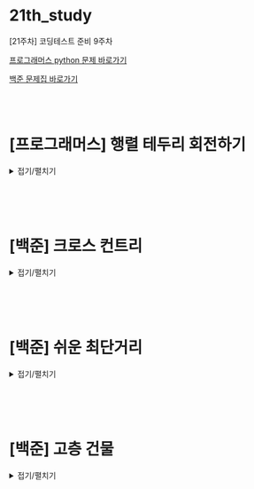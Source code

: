 # 21th_study
[21주차] 코딩테스트 준비 9주차
<br/>

[프로그래머스 python 문제 바로가기](https://school.programmers.co.kr/learn/courses/30/lessons/77485)

[백준 문제집 바로가기](https://www.acmicpc.net/workbook/view/16147)

<br/><br/>

# [프로그래머스] 행렬 테두리 회전하기

<details>
<summary>접기/펼치기</summary>
<div markdown="1">

## [동우](./행렬%20테두리%20회전하기/동우.py)
```py
```
## [민웅](./행렬%20테두리%20회전하기/민웅.py)
```py
def solution(rows, columns, queries):
    answer = []
    mat = []
    num = 1
    for i in range(rows):
        lst = []
        for j in range(columns):
            lst.append(num)
            num += 1
        mat.append(lst)
    # print(mat)

    for query in queries:
        sx, sy, ex, ey = query
        m_value = float('inf')
        temp = mat[sx-1][sy-1]
        change = (2*(ex-sx+1)+2*(ey-sy+1)-4)
        i, j = sx-1, sy-1
        while change:
            if i == sx-1 and j == sy-1:
                while j != ey-1:
                    mat[i][j+1], temp = temp, mat[i][j+1]
                    j += 1
                    change -= 1
                    if temp < m_value:
                        m_value = temp
            elif i == sx-1 and j == ey-1:
                while i != ex-1:
                    mat[i+1][j], temp = temp, mat[i+1][j]
                    i += 1
                    change -= 1
                    if temp < m_value:
                        m_value = temp
            elif i == ex-1 and j == ey-1:
                while j != sy-1:
                    mat[i][j-1], temp = temp, mat[i][j-1]
                    j -= 1
                    change -= 1
                    if temp < m_value:
                        m_value = temp
            else:
                while i != sx-1:
                    mat[i-1][j], temp = temp, mat[i-1][j]
                    i -= 1
                    change -= 1
                    if temp < m_value:
                        m_value = temp
        answer.append(m_value)
    return answer
```
## [서희](./행렬%20테두리%20회전하기/서희.py)
```py
```
## [성구](./행렬%20테두리%20회전하기/성구.py)
```py
# 행렬 테두리 회전하기     
def solution(rows, columns, queries):
    answer = []
    # 사용할 2차원 배열
    matrix = [[j + columns*i for j in range(1, columns+1)] for i in range(rows)]
    # 기존과 비교할 2차원 배열
    arr = [[0] * columns for _ in range(rows)]
    for quest in queries:
        i, j = quest[0]-1, quest[1]-1
        # 이전값 저장
        tmp = matrix[i+1][j]
        # 이전 2차원 배열 저장
        for arri in range(rows):
            for arrj in range(columns):
                arr[arri][arrj] = matrix[arri][arrj]
        # 회전~~~~회오리이이ㅣ
        while True:
            tmp, matrix[i][j]  = matrix[i][j], tmp
            if i == quest[0]-1:
                if j == quest[1]-1:
                    j += 1
                elif j == quest[3]-1:
                    i += 1
                else:
                    j += 1
            elif j == quest[3]-1:
                if i ==quest[2]-1:
                    j -=1
                else:
                    i +=1
            elif i == quest[2]-1:
                if j == quest[1]-1:
                    i -= 1
                else:
                    j -=1 
            elif j == quest[1]-1:
                if i == quest[0]-1:
                    break
                else:
                    i -= 1
            if i == quest[0]-1 and j == quest[1] -1:
                break
        # 최소 찾기
        minV = 10001
        for i in range(rows):
            for j in range(columns):
                if matrix[i][j] != arr[i][j] and minV > arr[i][j] :
                    minV = arr[i][j]
        # 최소 저장
        answer.append(minV)
    return answer
```
## [혜진](./행렬%20테두리%20회전하기/혜진.py)
```py
```

</div>
</details>

<br/><br/><br/>

# [백준] 크로스 컨트리

<details>
<summary>접기/펼치기</summary>
<div markdown="1">

## [동우](./크로스%20컨트리/동우.py)
```py
```
## [민웅](./크로스%20컨트리/민웅.py)
```py
```
## [서희](./크로스%20컨트리/서희.py)
```py
```
## [성구](./크로스%20컨트리/성구.py)
```py
# 9017 크로스 컨드티
import sys
input = sys.stdin.readline

# testcase
for _ in range(int(input())):
    # Input
    N = int(input())
    rank = list(map(int,input().split()))
    # define
    num = {}    # 팀 멤버 수
    team = {}   # 6명 이상의 팀의 점수 리스트
    cnt = 1     # 1등 부터 시작하므로 1
    
    # num, team 세팅
    for i in range(N):
        if rank[i] not in num.keys():   
            num[rank[i]] = 1
        else:
            num[rank[i]] += 1
    for i in rank:
        if num[i] >= 6:
            if i not in team.keys():
                team[i] = [cnt]
            else:
                team[i].append(cnt)
            cnt +=1
    # 최소를 찾기위한 세팅
    minS = 4000
    idx = -1    # 최소의 key 값

    for key, val in team.items():
        score = sum(val[:4])
        if minS > score:        # 점수가 더 낮으면 우승팀을 바꿈
            minS = score
            idx = key
        elif minS == score:     # 점수가 같으면 5번째 선수 점수가 더 낮은 팀이 우승
            if team[idx][4] > val[4]:
                maxS = score
                idx = key

    # Output 우승 팀
    print(idx)
```
## [혜진](./크로스%20컨트리/혜진.py)
```py
```

</div>
</details>

<br/><br/><br/>


# [백준] 쉬운 최단거리

<details>
<summary>접기/펼치기</summary>
<div markdown="1">

## [동우](./쉬운%20최단거리/동우.py)
```py
```
## [민웅](./쉬운%20최단거리/민웅.py)
```py
```
## [서희](./쉬운%20최단거리/서희.py)
```py
```
## [성구](./쉬운%20최단거리/성구.py)
```py
# 14940 쉬운 최단거리
import sys
from collections import deque
input = sys.stdin.readline

# Input
N, M = map(int, input().split())
fields = [list(map(int, input().split())) for _ in range(N)]

# Settings
dir = [(1,0), (-1,0), (0,-1), (0,1)]
def find_target():
    for i in range(N):
        for j in range(M):
            if fields[i][j] == 2:
                return (i, j)

# 목표 찾기
start_i, start_j = find_target()
# 최댓값
INF = 1000*1000
# 방문 위치 설정
visited = [[INF] * M for _ in range(N)]
visited[start_i][start_j] = 0

# BFS
que = deque([(start_i, start_j)])
while que:
    i, j = que.popleft()
    for di, dj in dir:
        ni, nj = i+di, j+dj
        if 0<=ni<N and 0<=nj<M and fields[ni][nj] != 0 and visited[ni][nj] > visited[i][j] + 1:
            visited[ni][nj] = visited[i][j] + 1
            que.append((ni, nj))
# Output
for i in range(N):
    for j in range(M):
        if fields[i][j] == 0:   # 만약 갈 수 없는곳이면 0으로 표시
            print(0, end=" ")
        elif visited[i][j] == INF:  # 갈 수 있는 곳이지만 0으로 둘러쌓인 곳은 -1
            print(-1, end=" ") 
        else:
            print(visited[i][j], end=" ")   # 나머지는 경로 출력
    print()
```
## [혜진](./쉬운%20최단거리/혜진.py)
```py
```

</div>
</details>

<br/><br/><br/>


# [백준] 고층 건물

<details>
<summary>접기/펼치기</summary>
<div markdown="1">

## [동우](./고층건물/동우.py)
```py
```
## [민웅](./고층건물/민웅.py)
```py
```
## [서희](./고층건물/서희.py)
```py
```
## [성구](./고층건물/성구.py)
```py
# 1027 고층건물

'''
0 < N <=50
0 < buildings[] <= 1000000000
'''
import sys
input = sys.stdin.readline

# Input
N = int(input())
buildings = list(map(int, input().split()))

# Setting
# 보이는 건물들 카운트 리스트
cnt = [0]*N

# 내가 보이는 건물과의 각도가 최대인 것만 체크
# 내가 볼 수 있는 건물은 반대에서도 볼 수 있음
# 따라서 최대일 때 최댓값 갱신 및 두 건물의 cnt ++
for i in range(N):
    maxAngle = -1000000001
    for j in range(i+1, N):
        angle = (buildings[i]-buildings[j]) / (i-j)
        if angle > maxAngle:
            maxAngle = angle
            cnt[i] += 1
            cnt[j] += 1

# Output
# 최댓값만 출력
print(max(cnt))            
```
## [혜진](./여행가자/혜진.py)
```py
```

</div>
</details>
